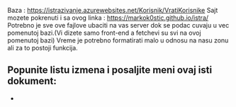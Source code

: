 Baza : https://istrazivanje.azurewebsites.net/Korisnik/VratiKorisnike
Sajt mozete pokrenuti i sa ovog linka : https://markok0stic.github.io/istra/
Potrebno je sve ove fajlove ubaciti na vas server dok se podac cuvaju u vec pomenutoj bazi.(Vi dizete samo front-end a fetchevi su svi na ovoj pomenutoj bazi)
Vreme je potrebno formatirati malo u odnosu na nasu zonu ali za to postoji funkcija.




Popunite listu izmena i posaljite meni ovaj isti dokument:
-
-

